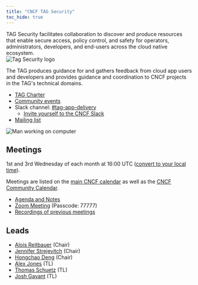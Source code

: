 ```yaml
---
title: "CNCF TAG Security"
toc_hide: true
---
```


<div class="row mt-5 mb-3">
    <div class="col-lg-6">
        <div class="lead">
        TAG Security facilitates collaboration to discover and produce resources that enable secure access, policy control, and safety for operators, administrators, developers, and end-users across the cloud native ecosystem.
        </div>
    </div>
    <div class="col-lg-6">
        <img src="/images/sig-security-icon-color.svg" alt="Tag Security logo" style="max-width: 200px;">
    </div>
</div>


The TAG produces guidance for and gathers feedback from cloud app users and
developers and provides guidance and coordination to CNCF projects in the TAG's
technical domains.

- [TAG Charter](https://github.com/cncf/toc/blob/main/tags/app-delivery.md)
- [Community events](https://community.cncf.io/tag-app-delivery/)
- Slack channel: [#tag-app-delivery](https://cloud-native.slack.com/messages/CL3SL0CP5)
    - [Invite yourself to the CNCF Slack](https://slack.cncf.io/)
- [Mailing list](https://lists.cncf.io/g/cncf-tag-app-delivery/topics)

<p class="mt-5"><img src="/images/man-using-laptop.jpg" alt="Man working on computer"></p>


## Meetings

1st and 3rd Wednesday of each month at 16:00 UTC ([convert to your local
time](https://dateful.com/convert/utc?t=16)).

Meetings are listed on the [main CNCF calendar](https://www.cncf.io/calendar/)
as well as the [CNCF Community Calendar](https://community.cncf.io/tag-app-delivery/).

* [Agenda and Notes](https://docs.google.com/document/d/1OykvqvhSG4AxEdmDMXilrupsX2n1qCSJUWwTc3I7AOs/edit#)
* [Zoom Meeting](https://zoom.us/j/7276783015) (Passcode: 77777)
* [Recordings of previous meetings](https://www.youtube.com/playlist?list=PLj6h78yzYM2OHd1Ht3jiZuucWzvouAAci)

## Leads

- [Alois Reitbauer](https://github.com/AloisReitbauer) (Chair)
- [Jennifer Strejevitch](https://github.com/jenniferstrej) (Chair)
- [Hongchao Deng](https://github.com/hongchaodeng) (Chair)
- [Alex Jones](https://github.com/alexsjones) (TL)
- [Thomas Schuetz](https://github.com/thschue) (TL)
- [Josh Gavant](https://github.com/joshgav) (TL)
